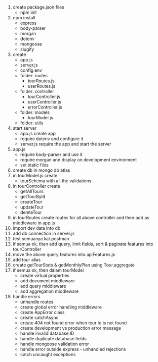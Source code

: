 1. create package.json files
	- npm init
2. npm install
	- express
	- body-parser
	- morgan
	- dotenv
	- mongoose
	- slugify
3. create
	- app.js
	- server.js
	- config.env
	- folder: routes
		- tourRoutes.js
		- userRoutes.js
	- folder: controller
		- tourController.js
		- userController.js
		- errorController.js
	- folder: models
		- tourModel.js
	- folder: utils
4. start server
	- app.js create app
	- require dotenv and configure it
	- server.js require the app and start the server
5. app.js
	- require body-parser and use it
	- require morgan and display on development environment
	- set static files
6. create db in mongo db atlas
7. in tourModel.js create 
	- tourSchema with all the validations
8. in tourController create
	- getAllTours
	- getTourById
	- createTour
	- updateTour
	- deleteTour
9. in tourRoutes create routes for all above controller and then add as middleware in app.js
10. import dev data into db
11. add db connection in server.js
12. test semuanya kat postman
13. if semua ok, then add query, limit fields, sort & paginate features into tourController
14. move the above query features into apiFeatures.js
15. add tour alias
16. create getTourStats & getMonthlyPlan using Tour.aggregate
17. if semua ok, then dalam tourModel
	- create virtual properties
	- add document middleware
	- add query middleware
	- add aggregation middleware
18. handle errors
	- unhandle routes
	- create global error handling middleware
	- create AppError class
	- create catchAsync
	- create 404 not found error when tour id is not found
	- create development vs production error message
	- handle invalid database ID
	- handle duplicate database fields
	- handle mongoose validation error
	- handle error outside express - unhandled rejections
	- catch uncaught exceptions



	
